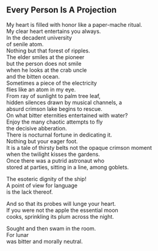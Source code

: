 Every Person Is A Projection
----------------------------
My heart is filled with honor like a paper-mache ritual.  
My clear heart entertains you always.  
In the decadent university  
of senile atom.  
Nothing but that forest of ripples.  
The elder smiles at the pioneer  
but the person does not smile  
when he looks at the crab uncle  
and the bitten ocean.  
Sometimes a piece of the electricity  
flies like an atom in my eye.  
From ray of sunlight to palm tree leaf,  
hidden silences drawn by musical channels, a  
absurd crimson lake begins to rescue.  
On what bitter eternities entertained with water?  
Enjoy the many chaotic attempts to fly  
the decisive abberation.  
There is nocturnal fortune in dedicating it.  
Nothing but your eager foot.  
It is a tale of thirsty belts not the opaque crimson moment  
when the twilight kisses the gardens.  
Once there was a putrid astronaut who  
stored at parties, sitting in a line, among goblets.  
  
The esoteric dignity of the ship!  
A point of view for language  
is the lack thereof.  
  
And so that its probes will lunge your heart.  
If you were not the apple the essential moon  
cooks, sprinkling its plum across the night.  
  
Sought and then swam in the room.  
For lunar  
was bitter and morally neutral.  
